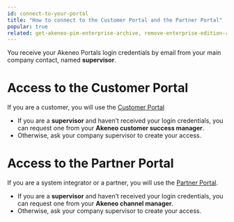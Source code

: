 ```yaml
---
id: connect-to-your-portal
title: "How to connect to the Customer Portal and the Partner Portal" 
popular: true
related: get-akeneo-pim-enterprise-archive, remove-enterprise-edition-access
---
```

 
You receive your Akeneo Portals login credentials by email from your main company contact, named **supervisor**.

# Access to the Customer Portal

If you are a customer, you will use the [Customer Portal](https://customers.akeneo.com)

* If you are a **supervisor** and haven’t received your login credentials, you can request one from your **Akeneo customer success manager**.
* Otherwise, ask your company supervisor to create your access. 

# Access to the Partner Portal

If you are a system integrator or a partner, you will use the [Partner Portal](https://partners.akeneo.com).

* If you are a **supervisor** and haven’t received your login credentials, you can request one from your **Akeneo channel manager**.
* Otherwise, ask your company supervisor to create your access. 
